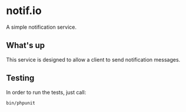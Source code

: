 # notif.io
A simple notification service.


## What's up

This service is designed to allow a client to send notification messages.


## Testing

In order to run the tests, just call:

    bin/phpunit
